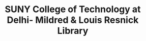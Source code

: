 ---
layout: repo
title: "SUNY College of Technology at Delhi- Mildred & Louis Resnick Library"
id: 20052
permalink: repos/20052/
---